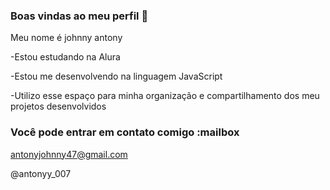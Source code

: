 ### Boas vindas ao meu perfil 💙

Meu nome é johnny antony

-Estou estudando na Alura

-Estou me desenvolvendo na linguagem JavaScript

-Utilizo esse espaço para minha organização e compartilhamento dos meu projetos desenvolvidos

### Você pode entrar em contato comigo :mailbox

antonyjohnny47@gmail.com

@antonyy_007
